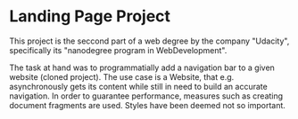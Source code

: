 # Landing Page Project

This project is the seccond part of a web degree by the company "Udacity", specifically its "nanodegree program in WebDevelopment".

The task at hand was to programmatially add a navigation bar to a given website (cloned project). The use case is a Website, that e.g. asynchronously gets its content while still in need to build an accurate navigation. In order to guarantee performance, measures such as creating document fragments are used. Styles have been deemed not so important.

